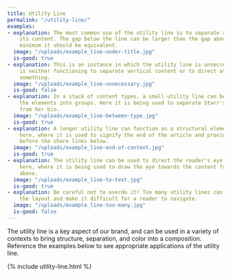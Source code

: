 ```yaml
---
title: Utility Line
permalink: "/utility-line/"
examples:
- explanation: The most common use of the utility line is to separate a title from
    its content. The gap below the line can be larger than the gap above, but at a
    minimum it should be equivalent.
  image: "/uploads/example_line-under-title.jpg"
  is-good: true
- explanation: This is an instance in which the utility line is unneccessary, as it
    is neither functioning to separate vertical content or to direct attention towards
    something.
  image: "/uploads/example_line-unnecessary.jpg"
  is-good: false
- explanation: In a stack of content types, a small utility line can be used to separate
    the elements into groups. Here it is being used to separate Starr's name and title
    from her bio.
  image: "/uploads/example_line-between-type.jpg"
  is-good: true
- explanation: A longer utility line can function as a structural element, for instance,
    here, where it is used to signify the end of the article and provide a division
    before the share links below.
  image: "/uploads/example_line-end-of-content.jpg"
  is-good: true
- explanation: The utility line can be used to direct the reader's eye, for instance,
    here, where it is being used to draw the eye towards the content from the title
    above.
  image: "/uploads/example_line-to-text.jpg"
  is-good: true
- explanation: Be careful not to overdo it! Too many utility lines can start to clutter
    the layout and make it difficult for a reader to navigate.
  image: "/uploads/example_line-too-many.jpg"
  is-good: false
---
```


The utility line is a key aspect of our brand, and can be used in a variety of contexts to bring structure, separation, and color into a composition. Reference the examples below to see appropriate applications of the utility line. 

{% include utility-line.html %}